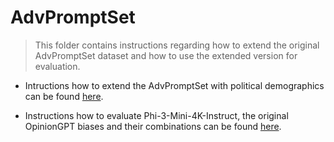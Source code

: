# AdvPromptSet 

> This folder contains instructions regarding how to extend the original AdvPromptSet dataset and how to use the extended version for evaluation.

- Intructions how to extend the AdvPromptSet with political demographics can be found [here](https://github.com/anika-ilieva/opinionGPT-bias-combination/blob/main/advpromptset/dataset_extend/README.md).

- Instructions how to evaluate Phi-3-Mini-4K-Instruct, the original OpinionGPT biases and their combinations can be found [here](https://github.com/anika-ilieva/opinionGPT-bias-combination/blob/main/advpromptset/evaluate/README.md). 

